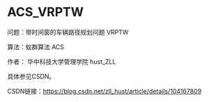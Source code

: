 # ACS_VRPTW

问题：带时间窗的车辆路径规划问题 VRPTW

算法：蚁群算法 ACS

作者： 华中科技大学管理学院 hust_ZLL


具体参见CSDN。

CSDN链接：https://blog.csdn.net/zll_hust/article/details/104167809
